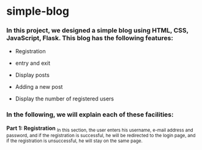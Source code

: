 # simple-blog

### In this project, we designed a simple blog using HTML, CSS, JavaScript, Flask. This blog has the following features:
- Registration
* entry and exit
+ Display posts 
- Adding a new post
* Display the number of registered users

### In the following, we will explain each of these facilities:
**Part 1: Registration**
<sub>In this section, the user enters his username, e-mail address and password, and if the registration is successful, he will be redirected to the login page, and if the registration is unsuccessful, he will stay on the same page.</sub>

